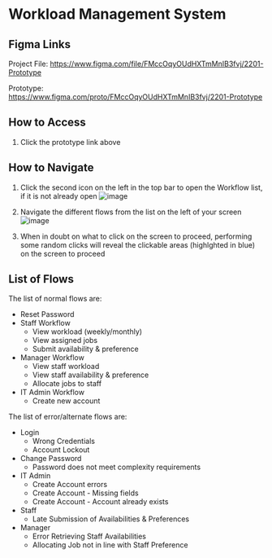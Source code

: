 # Workload Management System


## Figma Links

Project File: https://www.figma.com/file/FMccOqyOUdHXTmMnIB3fvj/2201-Prototype

Prototype: https://www.figma.com/proto/FMccOqyOUdHXTmMnIB3fvj/2201-Prototype

## How to Access
1. Click the prototype link above

## How to Navigate
1. Click the second icon on the left in the top bar to open the Workflow list, if it is not already open
![image](https://user-images.githubusercontent.com/46897206/203917994-fd6f74bb-eaee-40a7-b853-bd564a91378d.png)

2. Navigate the different flows from the list on the left of your screen
![image](https://user-images.githubusercontent.com/46897206/203918128-e7a04161-ec2d-42ea-b027-115ef03b66b7.png)

2. When in doubt on what to click on the screen to proceed, performing some random clicks will reveal the clickable areas (highlghted in blue) on the screen to proceed

## List of Flows
The list of normal flows are:
- Reset Password
- Staff Workflow
	- View workload (weekly/monthly)
	- View assigned jobs
	- Submit availability & preference
- Manager Workflow
	- View staff workload
	- View staff availability & preference
	- Allocate jobs to staff
- IT Admin Workflow
	- Create new account

The list of error/alternate flows are:
- Login 
	- Wrong Credentials
	- Account Lockout
- Change Password 
	- Password does not meet complexity requirements
- IT Admin 
 	- Create Account errors
	- Create Account - Missing fields
	- Create Account - Account already exists
- Staff
	- Late Submission of Availabilities & Preferences
- Manager
	- Error Retrieving Staff Availabilities
	- Allocating Job not in line with Staff Preference
